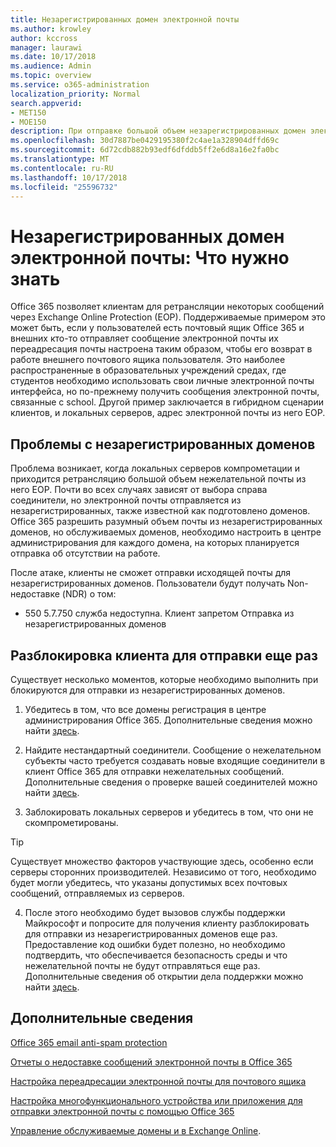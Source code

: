 ```yaml
---
title: Незарегистрированных домен электронной почты
ms.author: krowley
author: kccross
manager: laurawi
ms.date: 10/17/2018
ms.audience: Admin
ms.topic: overview
ms.service: o365-administration
localization_priority: Normal
search.appverid:
- MET150
- MOE150
description: При отправке большой объем незарегистрированных домен электронной почты, риск блокирования электронной почты. В этой статье, чтобы получить дополнительные сведения.
ms.openlocfilehash: 30d7887be0429195380f2c4ae1a328904dffd69c
ms.sourcegitcommit: 6d72cdb882b93edf6dfddb5ff2e6d8a16e2fa0bc
ms.translationtype: MT
ms.contentlocale: ru-RU
ms.lasthandoff: 10/17/2018
ms.locfileid: "25596732"
---
```

# <a name="unregistered-domain-email-what-you-need-to-know"></a>Незарегистрированных домен электронной почты: Что нужно знать

Office 365 позволяет клиентам для ретрансляции некоторых сообщений через Exchange Online Protection (EOP). Поддерживаемые примером это может быть, если у пользователей есть почтовый ящик Office 365 и внешних кто-то отправляет сообщение электронной почты их переадресация почты настроена таким образом, чтобы его возврат в работе внешнего почтового ящика пользователя. Это наиболее распространенные в образовательных учреждений средах, где студентов необходимо использовать свои личные электронной почты интерфейса, но по-прежнему получить сообщения электронной почты, связанные с school. Другой пример заключается в гибридном сценарии клиентов, и локальных серверов, адрес электронной почты из него EOP.

## <a name="problems-with-unregistered-domains"></a>Проблемы с незарегистрированных доменов

Проблема возникает, когда локальных серверов компрометации и приходится ретрансляцию большой объем нежелательной почты из него EOP. Почти во всех случаях зависят от выбора справа соединители, но электронной почты отправляется из незарегистрированных, также известной как подготовлено доменов. Office 365 разрешить разумный объем почты из незарегистрированных доменов, но обслуживаемых доменов, необходимо настроить в центре администрирования для каждого домена, на которых планируется отправка об отсутствии на работе.

После атаке, клиенты не сможет отправки исходящей почты для незарегистрированных доменов. Пользователи будут получать Non-недоставке (NDR) о том:

- 550 5.7.750 служба недоступна. Клиент запретом Отправка из незарегистрированных доменов

## <a name="unblocking-tenant-in-order-to-send-again"></a>Разблокировка клиента для отправки еще раз

Существует несколько моментов, которые необходимо выполнить при блокируются для отправки из незарегистрированных доменов.

1. Убедитесь в том, что все домены регистрация в центре администрирования Office 365. Дополнительные сведения можно найти [здесь](https://docs.microsoft.com/en-us/exchange/mail-flow-best-practices/manage-accepted-domains/manage-accepted-domains).

2. Найдите нестандартный соединители. Сообщение о нежелательном субъекты часто требуется создавать новые входящие соединители в клиент Office 365 для отправки нежелательных сообщений. Дополнительные сведения о проверке вашей соединителей можно найти [здесь](https://docs.microsoft.com/en-us/powershell/module/exchange/mail-flow/get-inboundconnector?view=exchange-ps). 

3. Заблокировать локальных серверов и убедитесь в том, что они не скомпрометированы.

> [!TIP]
> Существует множество факторов участвующие здесь, особенно если серверы сторонних производителей. Независимо от того, необходимо будет могли убедитесь, что указаны допустимых всех почтовых сообщений, отправляемых из серверов.

4. После этого необходимо будет вызовов службы поддержки Майкрософт и попросите для получения клиенту разблокировать для отправки из незарегистрированных доменов еще раз.  Предоставление код ошибки будет полезно, но необходимо подтвердить, что обеспечивается безопасность среды и что нежелательной почты не будут отправляться еще раз. Дополнительные сведения об открытии дела поддержки можно найти [здесь](https://support.office.com/en-us/article/Contact-support-for-business-products-Admin-Help-32a17ca7-6fa0-4870-8a8d-e25ba4ccfd4b#ID0EAADAAA=online).
  
## <a name="for-more-information"></a>Дополнительные сведения

[Office 365 email anti-spam protection](anti-spam-protection.md)

[Отчеты о недоставке сообщений электронной почты в Office 365](https://support.office.com/article/email-non-delivery-reports-in-office-365-51daa6b9-2e35-49c4-a0c9-df85bf8533c3)

[Настройка переадресации электронной почты для почтового ящика](https://docs.microsoft.com/en-us/exchange/recipients-in-exchange-online/manage-user-mailboxes/configure-email-forwarding)

[Настройка многофункционального устройства или приложения для отправки электронной почты с помощью Office 365](https://support.office.com/en-us/article/How-to-set-up-a-multifunction-device-or-application-to-send-email-using-Office-365-69f58e99-c550-4274-ad18-c805d654b4c4)

[Управление обслуживаемые домены и в Exchange Online](https://docs.microsoft.com/en-us/exchange/mail-flow-best-practices/manage-accepted-domains/manage-accepted-domains).

